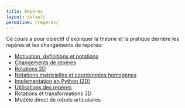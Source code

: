 ```yaml
---
title: Repères
layout: default
permalink: /reperes/
---
```


Ce cours a pour objectif d'expliquer la théorie et la pratique derrière les repères
et les changements de repères:

* [Motivation, definitions et notations](/reperes/intro)
* [Changements de repères](/reperes/changements)
* [Rotations 2D](/reperes/rotations)
* [Notations matricielles et coordonnées homogènes](/reperes/matrix)
* [Implementation en Python (2D)](/reperes/python2d)
* [Utilisations des repères](/reperes/utilisation)
* Rotations et transformations 3D
* Modèle direct de robots articulaires